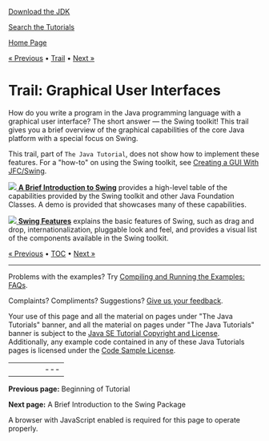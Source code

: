 [Download
the JDK](http://java.sun.com/javase/6/download.jsp)
  
[Search the
Tutorials](../search.html)

[Home Page](../index.html)

[« Previous](../index.html)
•
[Trail](./TOC.html)
•
[Next »](./overview/index.html)

# Trail: Graphical User Interfaces

How do you write a program in the Java programming language with
a graphical user interface? The short answer — the Swing toolkit!
This trail gives you a brief overview of the graphical capabilities of
the core Java platform with a special focus on Swing.

This trail, part of `The Java Tutorial`, does not show
how to implement these features.
For a "how-to" on using the Swing toolkit, see
[Creating a GUI With JFC/Swing](../uiswing/index.html).

[![](../images/javaIcon.gif)
**A Brief Introduction to Swing**](overview/index.html)
provides a high-level table of the capabilities provided by
the Swing toolkit and other Java Foundation Classes.
A demo is provided that showcases many of these capabilities.

[![](../images/javaIcon.gif)
**Swing Features**](features/index.html) explains the basic features of
Swing, such as drag and drop, internationalization, pluggable
look and feel, and provides a visual list of the components
available in the Swing toolkit.

[« Previous](../index.html)
•
[TOC](./TOC.html)
•
[Next »](./overview/index.html)

---

Problems with the examples? Try [Compiling and Running
the Examples: FAQs](../information/run-examples.html).
  
Complaints? Compliments? Suggestions? [Give
us your feedback](http://download.oracle.com/javase/feedback.html).

Your use of this page and all the material on pages under "The Java Tutorials" banner,
and all the material on pages under "The Java Tutorials" banner is subject to the [Java SE Tutorial Copyright
and License](../information/license.html).
Additionally, any example code contained in any of these Java
Tutorials pages is licensed under the
[Code
Sample License](http://developers.sun.com/license/berkeley_license.html).

|  |  |  |  |  |
| --- | --- | --- | --- | --- |
| |  |  | | --- | --- | | duke image | Oracle logo | | [About Oracle](http://www.oracle.com/us/corporate/index.html) | [Oracle Technology Network](http://www.oracle.com/technology/index.html) | [Terms of Service](https://www.samplecode.oracle.com/servlets/CompulsoryClickThrough?type=TermsOfService) | Copyright © 1995, 2011 Oracle and/or its affiliates. All rights reserved. |

**Previous page:** Beginning of Tutorial
  
**Next page:** A Brief Introduction to the Swing Package




A browser with JavaScript enabled is required for this page to operate properly.